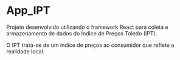 # App_IPT

Projeto desenvolvido utilizando o framework React para coleta e armazenamento de dados do Índice de Preços Toledo (IPT). 

O IPT trata-se de um índice de preços ao consumidor que reflete a realidade local.
